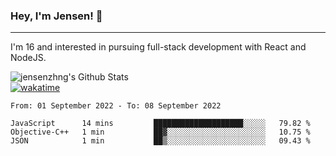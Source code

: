 ### Hey, I'm Jensen! 👋

---

I'm 16 and interested in pursuing full-stack development with React and NodeJS.

![jensenzhng's Github Stats](https://github-readme-stats.vercel.app/api?username=jensenzhng&theme=dark&show_icons=true&count_private=true)
<br />
[![wakatime](https://wakatime.com/badge/user/cbfc263d-3611-4e36-8278-8fad45fe3f62.svg)](https://wakatime.com/@cbfc263d-3611-4e36-8278-8fad45fe3f62)

<!--START_SECTION:waka-->

```text
From: 01 September 2022 - To: 08 September 2022

JavaScript      14 mins         ████████████████████░░░░░   79.82 %
Objective-C++   1 min           ██▓░░░░░░░░░░░░░░░░░░░░░░   10.75 %
JSON            1 min           ██▒░░░░░░░░░░░░░░░░░░░░░░   09.43 %
```

<!--END_SECTION:waka-->
